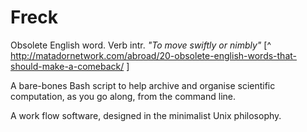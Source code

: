 # Freck

Obsolete English word. 
Verb intr. *"To move swiftly or nimbly"*
[^ http://matadornetwork.com/abroad/20-obsolete-english-words-that-should-make-a-comeback/ ]

A bare-bones Bash script to help archive and organise scientific computation,
as you go along, from the command line.

A work flow software, designed in the minimalist Unix philosophy.

